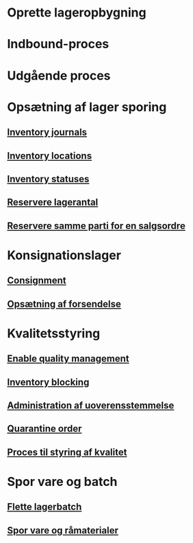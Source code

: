 # Oprette lageropbygning
# Indbound-proces
# Udgående proces
# Opsætning af lager sporing
## [Inventory journals](inventory-journals.md)
## [Inventory locations](inventory-locations.md)
## [Inventory statuses](inventory-statuses.md)
## [Reservere lagerantal](reserve-inventory-quantities.md)
## [Reservere samme parti for en salgsordre](../sales-marketing/reserve-same-batch-sales-order.md)
# Konsignationslager
## [Consignment](consignment.md)
## [Opsætning af forsendelse](set-up-consignment.md)
# Kvalitetsstyring
## [Enable quality management](enable-quality-management.md)
## [Inventory blocking](inventory-blocking.md)
## [Administration af uoverensstemmelse](enable-nonconformance-management.md)
## [Quarantine order](quarantine-orders.md)
## [Proces til styring af kvalitet](quality-management-processes.md)
# Spor vare og batch
## [Flette lagerbatch](merge-inventory-batches.md)
## [Spor vare og råmaterialer](trace-items-raw-materials-inventory-production-sales.md)
